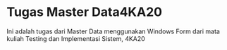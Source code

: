 # Tugas Master Data4KA20
Ini adalah tugas dari Master Data menggunakan Windows Form dari mata kuliah Testing dan Implementasi Sistem, 4KA20
